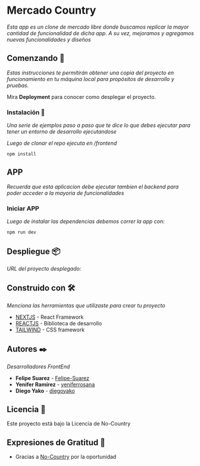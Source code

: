 # Mercado Country

_Esta app es un clone de mercado libre donde buscamos replicar la mayor cantidad de funcionalidad de dicha app. A su vez, mejoramos y agregamos nuevas funcionalidades y diseños_

## Comenzando 🚀

_Estas instrucciones te permitirán obtener una copia del proyecto en funcionamiento en tu máquina local para propósitos de desarrollo y pruebas._

Mira **Deployment** para conocer como desplegar el proyecto.

### Instalación 🔧

_Una serie de ejemplos paso a paso que te dice lo que debes ejecutar para tener un entorno de desarrollo ejecutandose_

_Luego de clonar el repo ejecuta en /frontend_

```
npm install
```

## APP

_Recuerda que esta aplicacion debe ejecutar tambien el backend para poder acceder a la mayoria de funcionalidades_

### Iniciar APP

_Luego de instalar las dependencias debemos correr la app con:_

```
npm run dev
```

## Despliegue 📦

_URL del proyecto desplegado:_

## Construido con 🛠️

_Menciona las herramientas que utilizaste para crear tu proyecto_

- [NEXTJS](https://nextjs.org/) - React Framework
- [REACTJS](https://es.react.dev/) - Biblioteca de desarrollo
- [TAILWIND](https://tailwindcss.com/) - CSS framework

## Autores ✒️

_Desarrolladores FrontEnd_

- **Felipe Suarez** - [Felipe-Suarez](https://github.com/Felipe-Suarez)
- **Yenifer Ramírez** - [yeniferrosana](https://github.com/yeniferrosana)
- **Diego Yako** - [diegoyako](https://github.com/diegoyako)

## Licencia 📄

Este proyecto está bajo la Licencia de No-Country

## Expresiones de Gratitud 🎁

- Gracias a [No-Country](https://github.com/No-Country) por la oportunidad
